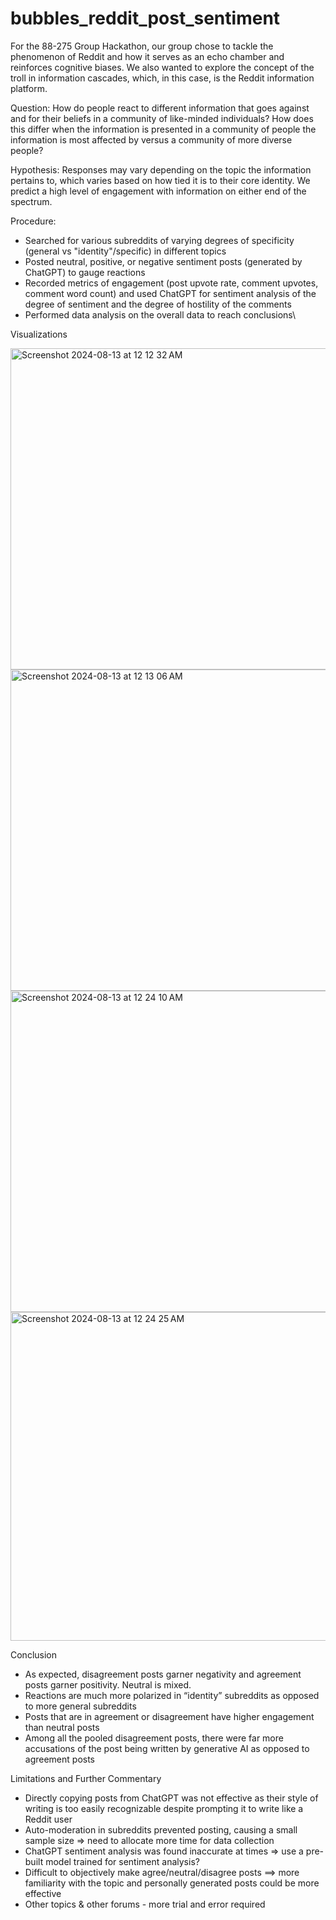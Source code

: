 # bubbles_reddit_post_sentiment

For the 88-275 Group Hackathon, our group chose to tackle the phenomenon of Reddit and how it serves as an echo chamber and reinforces cognitive biases. We also wanted to explore the concept of the troll in information cascades, which, in this case, is the Reddit information platform. 

Question: How do people react to different information that goes against and for their beliefs in a community of like-minded individuals? How does this differ when the information is presented in a community of people the information is most affected by versus a community of more diverse people?

Hypothesis: Responses may vary depending on the topic the information pertains to, which varies based on how tied it is to their core identity. We predict a high level of engagement with information on either end of the spectrum. 

Procedure:
- Searched for various subreddits of varying degrees of specificity (general vs "identity"/specific) in different topics
- Posted neutral, positive, or negative sentiment posts (generated by ChatGPT) to gauge reactions
- Recorded metrics of engagement (post upvote rate, comment upvotes, comment word count) and used ChatGPT for sentiment analysis of the degree of sentiment and the degree of hostility of the comments
- Performed data analysis on the overall data to reach conclusions\

Visualizations

<img width="514" alt="Screenshot 2024-08-13 at 12 12 32 AM" src="https://github.com/user-attachments/assets/acb0e4ff-0a94-4a51-82f1-dce6918be216">
<img width="514" alt="Screenshot 2024-08-13 at 12 13 06 AM" src="https://github.com/user-attachments/assets/ee008d65-44db-4606-ac8f-21de5bcc2624">
<img width="514" alt="Screenshot 2024-08-13 at 12 24 10 AM" src="https://github.com/user-attachments/assets/9bebe377-b2b4-4c7b-a6cf-10682a21299d">
<img width="526" alt="Screenshot 2024-08-13 at 12 24 25 AM" src="https://github.com/user-attachments/assets/7d1cdc16-1196-4c6a-9c76-ce5e9161e4e6">

Conclusion
- As expected, disagreement posts garner negativity and agreement posts garner positivity. Neutral is mixed.
- Reactions are much more polarized in “identity” subreddits as opposed to more general subreddits
- Posts that are in agreement or disagreement have higher engagement than neutral posts 
- Among all the pooled disagreement posts, there were far more accusations of the post being written by generative AI as opposed to agreement posts

Limitations and Further Commentary
- Directly copying posts from ChatGPT was not effective as their style of writing is too easily recognizable despite prompting it to write like a Reddit user
- Auto-moderation in subreddits prevented posting, causing a small sample size => need to allocate more time for data collection
- ChatGPT sentiment analysis was found inaccurate at times => use a pre-built model trained for sentiment analysis?
- Difficult to objectively make agree/neutral/disagree posts ==> more familiarity with the topic and personally generated posts could be more effective
- Other topics & other forums - more trial and error required 





